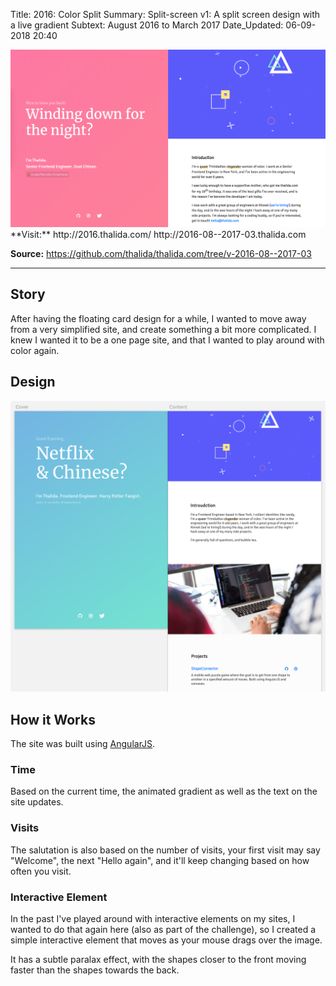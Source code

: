 Title:          2016: Color Split
Summary:        Split-screen v1: A split screen design with a live gradient
Subtext:        August 2016 to March 2017
Date_Updated:   06-09-2018 20:40

<img alt="Screenshot of thalida.com: lowpoly space split version" src="/static/images/posts/meta-history/2016-08--2017-03/screenshot.png" class="img--block">
**Visit:**
http://2016.thalida.com/
http://2016-08--2017-03.thalida.com

**Source:**
https://github.com/thalida/thalida.com/tree/v-2016-08--2017-03

---

## Story
After having the floating card design for a while, I wanted to move away from a very simplified site, and create something a bit more complicated. I knew I wanted it to be a one page site, and that I wanted to play around with color again.

## Design
<img alt="Mock up of color split screen version" src="/static/images/posts/meta-history/2016-08--2017-03/mock.1.png" class="img--block">

## How it Works
The site was built using [AngularJS](https://angularjs.org/).

### Time
Based on the current time, the animated gradient as well as the text on the site updates.

### Visits
The salutation is also based on the number of visits, your first visit may say "Welcome", the next "Hello again", and it'll keep changing based on how often you visit.

### Interactive Element
In the past I've played around with interactive elements on my sites, I wanted to do that again here (also as part of the challenge), so I created a simple interactive element that moves as your mouse drags over the image.

It has a subtle paralax effect, with the shapes closer to the front moving faster than the shapes towards the back.
